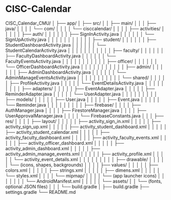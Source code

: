 # CISC-Calendar
CISC_Calendar_CMU/
│
├── app/
│   ├── src/
│   │   ├── main/
│   │   │   ├── java/
│   │   │   │   └── com/
│   │   │   │       └── cisccalendar/
│   │   │   │           ├── activities/
│   │   │   │           │   ├── auth/
│   │   │   │           │   │   ├── SignInActivity.java
│   │   │   │           │   │   └── SignUpActivity.java
│   │   │   │           │   │
│   │   │   │           │   ├── student/
│   │   │   │           │   │   ├── StudentDashboardActivity.java
│   │   │   │           │   │   └── StudentCalendarActivity.java
│   │   │   │           │   │
│   │   │   │           │   ├── faculty/
│   │   │   │           │   │   ├── FacultyDashboardActivity.java
│   │   │   │           │   │   └── FacultyEventsActivity.java
│   │   │   │           │   │
│   │   │   │           │   ├── officer/
│   │   │   │           │   │   └── OfficerDashboardActivity.java
│   │   │   │           │   │
│   │   │   │           │   ├── admin/
│   │   │   │           │   │   ├── AdminDashboardActivity.java
│   │   │   │           │   │   └── AdminManageEventsActivity.java
│   │   │   │           │   │
│   │   │   │           │   └── shared/
│   │   │   │           │       ├── ProfileActivity.java
│   │   │   │           │       └── EventDetailsActivity.java
│   │   │   │           │
│   │   │   │           ├── adapters/
│   │   │   │           │   ├── EventAdapter.java
│   │   │   │           │   ├── ReminderAdapter.java
│   │   │   │           │   └── UserAdapter.java
│   │   │   │           │
│   │   │   │           ├── models/
│   │   │   │           │   ├── User.java
│   │   │   │           │   ├── Event.java
│   │   │   │           │   └── Reminder.java
│   │   │   │           │
│   │   │   │           ├── firebase/
│   │   │   │               ├── AuthManager.java
│   │   │   │               ├── FirestoreManager.java
│   │   │   │               ├── UserApprovalManager.java
│   │   │   │               └── FirebaseConstants.java
│   │   │   ├── res/
│   │   │   │   ├── layout/
│   │   │   │   │   ├── activity_sign_in.xml
│   │   │   │   │   ├── activity_sign_up.xml
│   │   │   │   │   ├── activity_student_dashboard.xml
│   │   │   │   │   ├── activity_student_calendar.xml
│   │   │   │   │   ├── activity_faculty_dashboard.xml
│   │   │   │   │   ├── activity_faculty_events.xml
│   │   │   │   │   ├── activity_officer_dashboard.xml
│   │   │   │   │   ├── activity_admin_dashboard.xml
│   │   │   │   │   ├── activity_admin_manage_events.xml
│   │   │   │   │   ├── activity_profile.xml
│   │   │   │   │   └── activity_event_details.xml
│   │   │   │   │
│   │   │   │   ├── drawable/
│   │   │   │   │   └── (icons, shapes, backgrounds)
│   │   │   │   ├── values/
│   │   │   │   │   ├── colors.xml
│   │   │   │   │   ├── strings.xml
│   │   │   │   │   ├── dimens.xml
│   │   │   │   │   └── styles.xml
│   │   │   │   └── mipmap/
│   │   │   │       └── (app launcher icons)
│   │   │   │
│   │   │   └── AndroidManifest.xml
│   │   │
│   │   └── assets/
│   │       └── (fonts, optional JSON files)
│   │
│   └── build.gradle
│
├── build.gradle
├── settings.gradle
└── README.md
